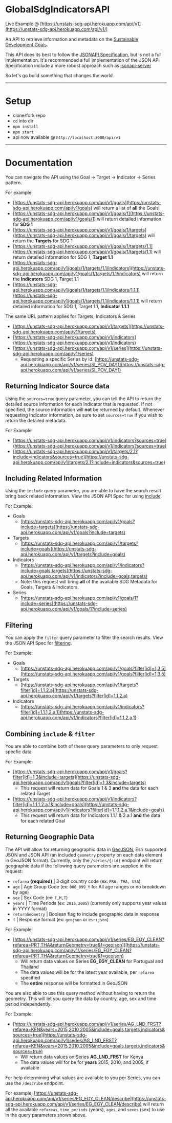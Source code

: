 # GlobalSdgIndicatorsAPI
Live Example @ [https://unstats-sdg-api.herokuapp.com/api/v1](https://unstats-sdg-api.herokuapp.com/api/v1/)

An API to retrieve information and metadata on the [Sustainable Development Goals](http://www.un.org/sustainabledevelopment/sustainable-development-goals/). 

This API does its best to follow the [JSONAPI Specification](http://jsonapi.org/), but is not a full implementation. It's recommended a full implementation of the JSON API Specification include a more robust approach such as [jsonapi-server](https://github.com/holidayextras/jsonapi-server)

So let's go build something that changes the world.

---

# Setup
- clone/fork repo
- `cd` into dir
- `npm install`
- `npm start`
- api now available @ `http://localhost:3000/api/v1`

---
# Documentation
You can navigate the API using the Goal -> Target -> Indicator -> Series pattern.

For example:

- [https://unstats-sdg-api.herokuapp.com/api/v1/goals](https://unstats-sdg-api.herokuapp.com/api/v1/goals) will return a list of **all** the Goals
- [https://unstats-sdg-api.herokuapp.com/api/v1/goals/1](https://unstats-sdg-api.herokuapp.com/api/v1/goals/1) will return detailed information for **SDG 1**
- [https://unstats-sdg-api.herokuapp.com/api/v1/goals/1/targets](https://unstats-sdg-api.herokuapp.com/api/v1/goals/1/targets) will return the **Targets** for SDG 1
- [https://unstats-sdg-api.herokuapp.com/api/v1/goals/1/targets/1.1](https://unstats-sdg-api.herokuapp.com/api/v1/goals/1/targets/1.1) will return detailed information for SDG 1, **Target 1.1**
- [https://unstats-sdg-api.herokuapp.com/api/v1/goals/1/targets/1.1/indicators](https://unstats-sdg-api.herokuapp.com/api/v1/goals/1/targets/1.1/indicators) will return the **Indicators** SDG 1, Target 1.1
- [https://unstats-sdg-api.herokuapp.com/api/v1/goals/1/targets/1.1/indicators/1.1.1](https://unstats-sdg-api.herokuapp.com/api/v1/goals/1/targets/1.1/indicators/1.1.1) will return detailed information for SDG 1, Target 1.1, **Indicator 1.1.1**

The same URL pattern applies for Targets, Indicators & Series

- [https://unstats-sdg-api.herokuapp.com/api/v1/targets](https://unstats-sdg-api.herokuapp.com/api/v1/targets)
- [https://unstats-sdg-api.herokuapp.com/api/v1/indicators](https://unstats-sdg-api.herokuapp.com/api/v1/indicators)
- [https://unstats-sdg-api.herokuapp.com/api/v1/series](https://unstats-sdg-api.herokuapp.com/api/v1/series)
  - Requesting a specific Series by id: [https://unstats-sdg-api.herokuapp.com/api/v1/series/SI_POV_DAY1](https://unstats-sdg-api.herokuapp.com/api/v1/series/SI_POV_DAY1)

## Returning Indicator Source data
Using the `sources=true` query parameter, you can tell the API to return the detailed source information for each Indicator that is requested. If not specified, the source information will **not** be returned by default. Whenever requesting Indicator information, be sure to set `sources=true` if you wish to return the detailed metadata.

For Example

- [https://unstats-sdg-api.herokuapp.com/api/v1/indicators?sources=true](https://unstats-sdg-api.herokuapp.com/api/v1/indicators?sources=true)
- [https://unstats-sdg-api.herokuapp.com/api/v1/targets/2.1?include=indicators&sources=true](https://unstats-sdg-api.herokuapp.com/api/v1/targets/2.1?include=indicators&sources=true)

## Including Related Information
Using the `include` query parameter, you are able to have the search result bring back related information. View the JSON API Spec for using [include](http://jsonapi.org/format/#fetching-includes).

For Example:

- Goals
  - [https://unstats-sdg-api.herokuapp.com/api/v1/goals?include=targets](https://unstats-sdg-api.herokuapp.com/api/v1/goals?include=targets)
- Targets
  - [https://unstats-sdg-api.herokuapp.com/api/v1/targets?include=goals](https://unstats-sdg-api.herokuapp.com/api/v1/targets?include=goals)
- Indicators
  - [https://unstats-sdg-api.herokuapp.com/api/v1/indicators?include=goals,targets](https://unstats-sdg-api.herokuapp.com/api/v1/indicators?include=goals,targets)
  - Note: this request will bring **all** of the available SDG Metadata for Goals, Targets & Indicators.
- Series
  - [https://unstats-sdg-api.herokuapp.com/api/v1/goals/1?include=series](https://unstats-sdg-api.herokuapp.com/api/v1/goals/1?include=series)

## Filtering
You can apply the `filter` query parameter to filter the search results. View the JSON API Spec for [filtering](http://jsonapi.org/format/#fetching-filtering).

For Example:

- Goals
  - [https://unstats-sdg-api.herokuapp.com/api/v1/goals?filter[id]=1,3,5](https://unstats-sdg-api.herokuapp.com/api/v1/goals?filter[id]=1,3,5)
- Targets
  - [https://unstats-sdg-api.herokuapp.com/api/v1/targets?filter[id]=1.1,2.a](https://unstats-sdg-api.herokuapp.com/api/v1/targets?filter[id]=1.1,2.a)
- Indicators
  - [https://unstats-sdg-api.herokuapp.com/api/v1/indicators?filter[id]=1.1.1,2.a.1](https://unstats-sdg-api.herokuapp.com/api/v1/indicators?filter[id]=1.1,2.a.1)

## Combining `include` & `filter`
You are able to combine both of these query parameters to only request specfic data

For Example:

- [https://unstats-sdg-api.herokuapp.com/api/v1/goals?filter[id]=1,3&include=targets](https://unstats-sdg-api.herokuapp.com/api/v1/goals?filter[id]=1,3&include=targets)
  - This request will return data for Goals 1 & 3 **and** the data for each related Target
- [https://unstats-sdg-api.herokuapp.com/api/v1/indicators?filter[id]=1.1.1,2.a.1&include=goals](https://unstats-sdg-api.herokuapp.com/api/v1/indicators?filter[id]=1.1.1,2.a.1&include=goals)
  - This request will return data for Indicators 1.1.1 & 2.a.1 **and** the data for each related Goal
  
## Returning Geographic Data
The API will allow for returning geographic data in [GeoJSON](http://geojson.org/geojson-spec.html), Esri supported JSON and JSON API (an included `geometry` property on each data element in GeoJSON format). Currently, only the `/series/{:id}` endpoint will return geographic data if the following query parameters are supplied in the request:

  - `refarea` **(required)** | 3 digit country code (ex: `FRA, THA, USA`)
  - `age` | Age Group Code (ex: `000_099_Y` for All age ranges or no breakdown by age)
  - `sex` | Sex Code (ex: `F,M,T`)
  - `years` | Time Periods (ex: `2015,2005`) (currently only supports year values in YYYY format)
  - `returnGeometry` | Boolean flag to include geographic data in response
  - `f`	| Response format (ex: `geojson` or `esrijson`)
  
For Example:

- [https://unstats-sdg-api.herokuapp.com/api/v1/series/EG_EGY_CLEAN?refarea=PRT,THA&returnGeometry=true&f=geojson]([https://unstats-sdg-api.herokuapp.com/api/v1//series/EG_EGY_CLEAN?refarea=PRT,THA&returnGeometry=true&f=geojson)
  - Will return data values on Series **EG_EGY_CLEAN** for Portugual and Thailand
  - The data values will be for the latest year available, per `refarea` specified
  - The **entire** response will be formatted in GeoJSON

You are also able to use this query method without having to return the geometry. This will let you query the data by country, age, sex and time period independently.

For Example:

- [https://unstats-sdg-api.herokuapp.com/api/v1/series/AG_LND_FRST?refarea=KEN&years=2015,2010,2005&include=goals,targets,indicators&sources=true](https://unstats-sdg-api.herokuapp.com/api/v1/series/AG_LND_FRST?refarea=KEN&years=2015,2010,2005&include=goals,targets,indicators&sources=true)
  - Will return data values on Series **AG_LND_FRST** for Kenya
  - The data values will for be for **years** 2015, 2010, and 2005, if available
  
For help determining what values are available to you per Series, you can use the `/describe` endpoint.

For example, [https://unstats-sdg-api.herokuapp.com/api/v1/series/EG_EGY_CLEAN/describe](https://unstats-sdg-api.herokuapp.com/api/v1/series/EG_EGY_CLEAN/describe) will return all the available `refareas`, `time_periods` (years), `ages`, and `sexes` (sex) to use in the query parameters shown above.